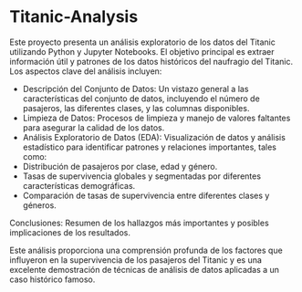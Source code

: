 # Titanic-Analysis
Este proyecto presenta un análisis exploratorio de los datos del Titanic utilizando Python y Jupyter Notebooks. El objetivo principal es extraer información útil y patrones de los datos históricos del naufragio del Titanic. Los aspectos clave del análisis incluyen:

- Descripción del Conjunto de Datos: Un vistazo general a las características del conjunto de datos, incluyendo el número de pasajeros, las diferentes clases, y las columnas disponibles.
- Limpieza de Datos: Procesos de limpieza y manejo de valores faltantes para asegurar la calidad de los datos.
- Análisis Exploratorio de Datos (EDA): Visualización de datos y análisis estadístico para identificar patrones y relaciones importantes, tales como:
- Distribución de pasajeros por clase, edad y género.
- Tasas de supervivencia globales y segmentadas por diferentes características demográficas.
- Comparación de tasas de supervivencia entre diferentes clases y géneros.
  
Conclusiones: Resumen de los hallazgos más importantes y posibles implicaciones de los resultados.

Este análisis proporciona una comprensión profunda de los factores que influyeron en la supervivencia de los pasajeros del Titanic y es una excelente demostración de técnicas de análisis de datos aplicadas a un caso histórico famoso.
